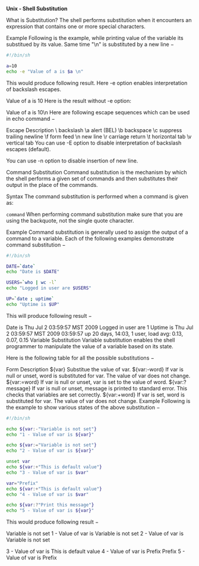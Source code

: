 **Unix - Shell Substitution**

What is Substitution?
The shell performs substitution when it encounters an expression that contains one or more special characters.

Example
Following is the example, while printing value of the variable its substitued by its value. Same time "\n" is substituted by a new line −
```bash
#!/bin/sh

a=10
echo -e "Value of a is $a \n"
```

This would produce following result. Here -e option enables interpretation of backslash escapes.

Value of a is 10
Here is the result without -e option:

Value of a is 10\n
Here are following escape sequences which can be used in echo command −

Escape	Description
\\	backslash
\a	alert (BEL)
\b	backspace
\c	suppress trailing newline
\f	form feed
\n	new line
\r	carriage return
\t	horizontal tab
\v	vertical tab
You can use -E option to disable interpretation of backslash escapes (default).

You can use -n option to disable insertion of new line.

Command Substitution
Command substitution is the mechanism by which the shell performs a given set of commands and then substitutes their output in the place of the commands.

Syntax
The command substitution is performed when a command is given as:

`command`
When performing command substitution make sure that you are using the backquote, not the single quote character.

Example
Command substitution is generally used to assign the output of a command to a variable. Each of the following examples demonstrate command substitution −
```bash
#!/bin/sh

DATE=`date`
echo "Date is $DATE"

USERS=`who | wc -l`
echo "Logged in user are $USERS"

UP=`date ; uptime`
echo "Uptime is $UP"
```

This will produce following result −

Date is Thu Jul  2 03:59:57 MST 2009
Logged in user are 1
Uptime is Thu Jul  2 03:59:57 MST 2009
03:59:57 up 20 days, 14:03,  1 user,  load avg: 0.13, 0.07, 0.15
Variable Substitution
Variable substitution enables the shell programmer to manipulate the value of a variable based on its state.

Here is the following table for all the possible substitutions −

Form	Description
${var}	Substitue the value of var.
${var:-word}	If var is null or unset, word is substituted for var. The value of var does not change.
${var:=word}	If var is null or unset, var is set to the value of word.
${var:?message}	If var is null or unset, message is printed to standard error. This checks that variables are set correctly.
${var:+word}	If var is set, word is substituted for var. The value of var does not change.
Example
Following is the example to show various states of the above substitution −
```bash
#!/bin/sh

echo ${var:-"Variable is not set"}
echo "1 - Value of var is ${var}"

echo ${var:="Variable is not set"}
echo "2 - Value of var is ${var}"

unset var
echo ${var:+"This is default value"}
echo "3 - Value of var is $var"

var="Prefix"
echo ${var:+"This is default value"}
echo "4 - Value of var is $var"

echo ${var:?"Print this message"}
echo "5 - Value of var is ${var}"
```

This would produce following result −

Variable is not set
1 - Value of var is
Variable is not set
2 - Value of var is Variable is not set

3 - Value of var is
This is default value
4 - Value of var is Prefix
Prefix
5 - Value of var is Prefix
